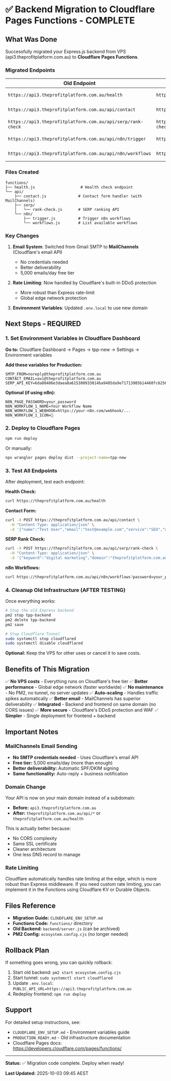 # ✅ Backend Migration to Cloudflare Pages Functions - COMPLETE

## What Was Done

Successfully migrated your Express.js backend from VPS (api3.theprofitplatform.com.au) to **Cloudflare Pages Functions**.

### Migrated Endpoints

| Old Endpoint | New Endpoint | Status |
|-------------|--------------|--------|
| `https://api3.theprofitplatform.com.au/health` | `https://theprofitplatform.com.au/health` | ✅ Migrated |
| `https://api3.theprofitplatform.com.au/api/contact` | `https://theprofitplatform.com.au/api/contact` | ✅ Migrated |
| `https://api3.theprofitplatform.com.au/api/serp/rank-check` | `https://theprofitplatform.com.au/api/serp/rank-check` | ✅ Migrated |
| `https://api3.theprofitplatform.com.au/api/n8n/trigger` | `https://theprofitplatform.com.au/api/n8n/trigger` | ✅ Migrated |
| `https://api3.theprofitplatform.com.au/api/n8n/workflows` | `https://theprofitplatform.com.au/api/n8n/workflows` | ✅ Migrated |

### Files Created

```
functions/
├── health.js                    # Health check endpoint
└── api/
    ├── contact.js              # Contact form handler (with MailChannels)
    ├── serp/
    │   └── rank-check.js       # SERP ranking API
    └── n8n/
        ├── trigger.js          # Trigger n8n workflows
        └── workflows.js        # List available workflows
```

### Key Changes

1. **Email System**: Switched from Gmail SMTP to **MailChannels** (Cloudflare's email API)
   - No credentials needed
   - Better deliverability
   - 5,000 emails/day free tier

2. **Rate Limiting**: Now handled by Cloudflare's built-in DDoS protection
   - More robust than Express rate-limit
   - Global edge network protection

3. **Environment Variables**: Updated `.env.local` to use new domain

## Next Steps - REQUIRED

### 1. Set Environment Variables in Cloudflare Dashboard

**Go to:** Cloudflare Dashboard → Pages → tpp-new → Settings → Environment variables

**Add these variables for Production:**

```
SMTP_FROM=noreply@theprofitplatform.com.au
CONTACT_EMAIL=avi@theprofitplatform.com.au
SERP_API_KEY=6da08486e3daea8a615380933814ba9485da9e71713985b14460fc6256eecc71
```

**Optional (if using n8n):**
```
N8N_PAGE_PASSWORD=your_password
N8N_WORKFLOW_1_NAME=Your Workflow Name
N8N_WORKFLOW_1_WEBHOOK=https://your-n8n.com/webhook/...
N8N_WORKFLOW_1_ICON=🤖
```

### 2. Deploy to Cloudflare Pages

```bash
npm run deploy
```

Or manually:
```bash
npx wrangler pages deploy dist --project-name=tpp-new
```

### 3. Test All Endpoints

After deployment, test each endpoint:

**Health Check:**
```bash
curl https://theprofitplatform.com.au/health
```

**Contact Form:**
```bash
curl -X POST https://theprofitplatform.com.au/api/contact \
  -H "Content-Type: application/json" \
  -d '{"name":"Test User","email":"test@example.com","service":"SEO","message":"Testing new endpoint","consent":true}'
```

**SERP Rank Check:**
```bash
curl -X POST https://theprofitplatform.com.au/api/serp/rank-check \
  -H "Content-Type: application/json" \
  -d '{"keyword":"digital marketing","domain":"theprofitplatform.com.au","location":"Australia"}'
```

**n8n Workflows:**
```bash
curl https://theprofitplatform.com.au/api/n8n/workflows?password=your_password
```

### 4. Cleanup Old Infrastructure (AFTER TESTING)

Once everything works:

```bash
# Stop the old Express backend
pm2 stop tpp-backend
pm2 delete tpp-backend
pm2 save

# Stop Cloudflare Tunnel
sudo systemctl stop cloudflared
sudo systemctl disable cloudflared
```

**Optional:** Keep the VPS for other uses or cancel it to save costs.

## Benefits of This Migration

✅ **No VPS costs** - Everything runs on Cloudflare's free tier
✅ **Better performance** - Global edge network (faster worldwide)
✅ **No maintenance** - No PM2, no tunnel, no server updates
✅ **Auto-scaling** - Handles traffic spikes automatically
✅ **Better email** - MailChannels has superior deliverability
✅ **Integrated** - Backend and frontend on same domain (no CORS issues)
✅ **More secure** - Cloudflare's DDoS protection and WAF
✅ **Simpler** - Single deployment for frontend + backend

## Important Notes

### MailChannels Email Sending

- **No SMTP credentials needed** - Uses Cloudflare's email API
- **Free tier:** 5,000 emails/day (more than enough)
- **Better deliverability:** Automatic SPF/DKIM signing
- **Same functionality:** Auto-reply + business notification

### Domain Change

Your API is now on your main domain instead of a subdomain:
- **Before:** `api3.theprofitplatform.com.au`
- **After:** `theprofitplatform.com.au/api/*` or `theprofitplatform.com.au/health`

This is actually better because:
- No CORS complexity
- Same SSL certificate
- Cleaner architecture
- One less DNS record to manage

### Rate Limiting

Cloudflare automatically handles rate limiting at the edge, which is more robust than Express middleware. If you need custom rate limiting, you can implement it in the Functions using Cloudflare KV or Durable Objects.

## Files Reference

- **Migration Guide:** `CLOUDFLARE_ENV_SETUP.md`
- **Functions Code:** `functions/` directory
- **Old Backend:** `backend/server.js` (can be archived)
- **PM2 Config:** `ecosystem.config.cjs` (no longer needed)

## Rollback Plan

If something goes wrong, you can quickly rollback:

1. Start old backend: `pm2 start ecosystem.config.cjs`
2. Start tunnel: `sudo systemctl start cloudflared`
3. Update `.env.local`: `PUBLIC_API_URL=https://api3.theprofitplatform.com.au`
4. Redeploy frontend: `npm run deploy`

## Support

For detailed setup instructions, see:
- `CLOUDFLARE_ENV_SETUP.md` - Environment variables guide
- `PRODUCTION_READY.md` - Old infrastructure documentation
- Cloudflare Pages docs: https://developers.cloudflare.com/pages/functions/

---

**Status:** ✅ Migration code complete. Deploy when ready!

**Last Updated:** 2025-10-03 09:45 AEST
